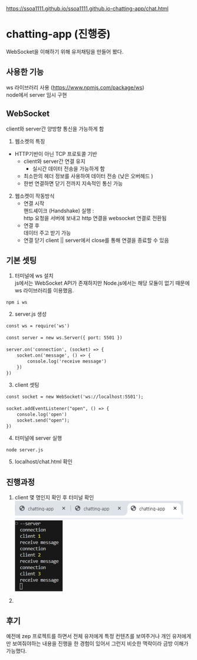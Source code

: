 https://ssoa1111.github.io/ssoa1111.github.io-chatting-app/chat.html

# chatting-app (진행중)
WebSocket을 이해하기 위해 유저채팅을 만들어 봤다.

## 사용한 기능
ws 라이브러리 사용 (https://www.npmjs.com/package/ws)      
node에서 server 임시 구현

## WebSocket
client와 server간 양방향 통신을 가능하게 함
1. 웹소켓의 특징             
- HTTP기반이 아닌 TCP 프로토콜 기반          
    - client와 server간 연결 유지         
        - 실시간 데이터 전송을 가능하게 함            
    - 최소한의 헤더 정보를 사용하여 데이터 전송 (낮은 오버헤드 )
    - 한번 연결하면 닫기 전까지 지속적인 통신 가능
2. 웹소켓이 작동방식
    - 연결 시작          
        핸드셰이크 (Handshake) 실행 :          
        http 요청을 서버에 보내고 http 연결을 websocket 연결로 전환됨
    - 연결 후              
        데이터 주고 받기 가능
    - 연결 닫기
        client || server에서 close를 통해 연결을 종료할 수 있음

## 기본 셋팅
1. 터미널에 ws 설치       
js에서는 WebSocket API가 존재하지만 Node.js에서는 해당 모듈이 없기 때문에 ws 라이브러리를 이용했음.
```
npm i ws
```
2. server.js 생성
```
const ws = require('ws')

const server = new ws.Server({ port: 5501 })

server.on('connection', (socket) => {
    socket.on('message', () => {
        console.log('receive message')
    })
})
```
3. client 셋팅
```
const socket = new WebSocket('ws://localhost:5501');

socket.addEventListener("open", () => {
    console.log('open')
    socket.send("open");
})
```
4. 터미널에 server 실행
```
node server.js
```
5. localhost/chat.html 확인

## 진행과정
1. client 몇 명인지 확인 후 터미널 확인      
![alt text](image-1.png)   
![alt text](image.png)

2. 


## 후기
예전에 zep 프로젝트를 하면서 전체 유저에게 특정 컨텐츠를 보여주거나 개인 유저에게만 보여줘야하는 내용을 진행을 한 경험이 있어서 그런지 비슷한 맥락이라 금방 이해가 가능했다.
